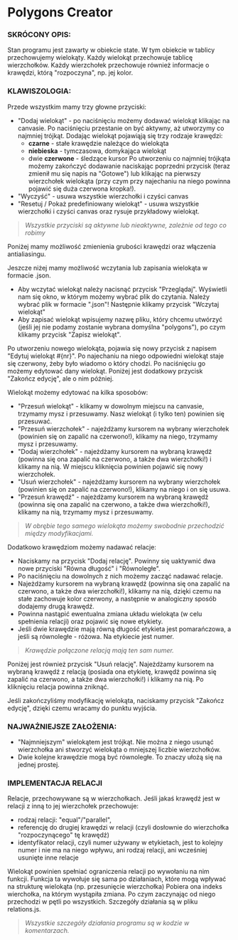 # Polygons Creator

### SKRÓCONY OPIS:
Stan programu jest zawarty w obiekcie state.
W tym obiekcie w tablicy przechowujemy wielokąty.
Każdy wielokąt przechowuje tablicę wierzchołków.
Każdy wierzchołek przechowuje również informacje o krawędzi, którą "rozpoczyna", np. jej kolor.

### KLAWISZOLOGIA:
Przede wszystkim mamy trzy głowne przyciski:
- "Dodaj wielokąt" - po naciśnięciu możemy dodawać wielokąt klikając na canvasie. Po naciśnięciu przestanie on być aktywny, aż utworzymy co najmniej trójkąt. Dodając wielokąt pojawiąją się trzy rodzaje krawędzi:
  - **czarne** - stałe krawędzie należące do wielokąta
  - **niebieska** - tymczasowa, domykająca wielokąt
  - dwie **czerwone** - śledzące kursor
  Po utworzeniu co najmniej trójkąta możemy zakończyć dodawanie naciskając poprzedni przycisk (teraz zmienił mu się napis na "Gotowe") lub klikając na pierwszy wierzchołek wielokąta (przy czym przy najechaniu na niego powinna pojawić się duża czerwona kropka!).
- "Wyczyść" - usuwa wszystkie wierzchołki i czyści canvas
- "Resetuj / Pokaż predefiniowany wielokąt" - usuwa wszystkie wierzchołki i czyści canvas oraz rysuje przykładowy wielokąt.

>_Wszystkie przyciski są aktywne lub nieaktywne, zależnie od tego co robimy_

Poniżej mamy możliwość zmienienia grubości krawędzi oraz włączenia antialiasingu.

Jeszcze niżej mamy możliwość wczytania lub zapisania wielokąta w formacie .json.

- Aby wczytać wielokąt należy nacisnąć przycisk "Przeglądaj". Wyświetli nam się okno, w którym możemy wybrać plik do czytania. Należy wybrać plik w formacie ".json"! Następnie klikamy przycisk "Wczytaj wielokąt"
- Aby zapisać wielokąt wpisujemy nazwę pliku, który chcemu utwórzyć (jeśli jej nie podamy zostanie wybrana domyślna "polygons"), po czym klikamy przycisk "Zapisz wielokąt".


Po utworzeniu nowego wielokąta, pojawia się nowy przycisk z napisem "Edytuj wielokąt #{nr}". Po najechaniu na niego odpowiedni wielokąt staje się czerwony, żeby było wiadomo o który chodzi. Po naciśnięciu go możemy edytować dany wielokąt.
Poniżej jest dodatkowy przycisk "Zakończ edycję", ale o nim później.

Wielokąt możemy edytować na kilka sposobów:
- "Przesuń wielokąt" - klikamy w dowolnym miejscu na canvasie, trzymamy mysz i przesuwamy. Nasz wielokąt (i tylko ten) powinien się przesuwać.
- "Przesuń wierzchołek" - najeżdżamy kursorem na wybrany wierzchołek (powinien się on zapalić na czerwono!), klikamy na niego, trzymamy mysz i przesuwamy.
- "Dodaj wierzchołek" - najeżdżamy kursorem na wybraną krawędź (powinna się ona zapalić na czerwono, a także dwa wierzchołki!) i klikamy na nią. W miejscu kliknięcia powinien pojawić się nowy wierzchołek.
- "Usuń wierzchołek" - najeżdżamy kursorem na wybrany wierzchołek (powinien się on zapalić na czerwono!), klikamy na niego i on się usuwa.
- "Przesuń krawędź" - najeżdżamy kursorem na wybraną krawędź (powinna się ona zapalić na czerwono, a także dwa wierzchołki!), klikamy na nią, trzymamy mysz i przesuwamy.

>_W obrębie tego samego wielokąta możemy swobodnie przechodzić między modyfikacjami._

Dodatkowo krawędziom możemy nadawać relacje:
- Naciskamy na przycisk "Dodaj relację". Powinny się uaktywnić dwa nowe przyciski "Równa długość" i "Równoległe".
- Po naciśnięciu na dowolnych z nich możemy zacząć nadawać relacje.
- Najeżdżamy kursorem na wybraną krawędź (powinna się ona zapalić na czerwono, a także dwa wierzchołki!), klikamy na nią, dzięki czemu na stałe zachowuje kolor czerwony, a następnie w analogiczny sposób dodajemy drugą krawędź.
- Powinna nastąpić ewentualna zmiana układu wielokąta (w celu spełnienia relacji) oraz pojawić się nowe etykiety.
- Jeśli dwie krawędzie mają równą długość etykieta jest pomarańczowa, a jeśli są równoległe - różowa. Na etykiecie jest numer. 

>_Krawędzie połączone relacją mają ten sam numer._

Poniżej jest również przycisk "Usuń relację".
Najeżdżamy kursorem na wybraną krawędź z relacją (posiada ona etykietę, krawędź powinna się zapalić na czerwono, a także dwa wierzchołki!) i klikamy na nią. Po kliknięciu relacja powinna zniknąć.

Jeśli zakończyliśmy modyfikację wielokąta, naciskamy przycisk "Zakończ edycję", dzięki czemu wracamy do punktu wyjścia.

### NAJWAŻNIEJSZE ZAŁOŻENIA:
- "Najmniejszym" wielokątem jest trójkąt. Nie można z niego usunąć wierzchołka ani stworzyć wielokąta o mniejszej liczbie wierzchołków.
- Dwie kolejne krawędzie mogą być równoległe. To znaczy ułożą się na jednej prostej.

### IMPLEMENTACJA RELACJI
Relacje, przechowywane są w wierzchołkach.
Jeśli jakaś krawędź jest w relacji z inną to jej wierzchołek przechowuje:
- rodzaj relacji: "equal"/"parallel",
- referencję do drugiej krawędzi w relacji (czyli dosłownie do wierzchołka "rozpoczynącego" tę krawędź)
- identyfikator relacji, czyli numer używany w etykietach, jest to kolejny numer i nie ma na niego wpływu, ani rodzaj relacji, ani wcześniej usunięte inne relacje

Wielokąt powinien spełniać ograniczenia relacji po wywołaniu na nim funkcji.
Funkcja ta wywołuje się sama po działaniach, które mogą wpływać na strukturę wielokąta (np. przesunięcie wierzchołka)
Pobiera ona indeks wierchołka, na którym wystąpiła zmiana. Po czym zaczynając od niego przechodzi w pętli po wszystkich.
Szczegóły działania są w pliku relations.js.

>_Wszystkie szczegóły działania programu są w kodzie w komentarzach._
